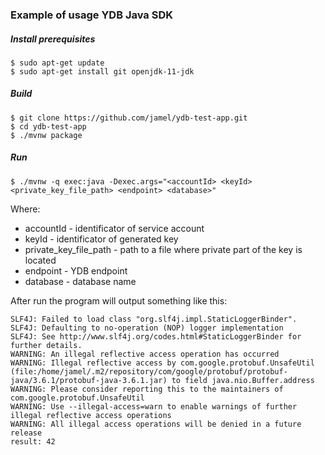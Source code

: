 ### Example of usage YDB Java SDK

##### Install prerequisites

```
$ sudo apt-get update
$ sudo apt-get install git openjdk-11-jdk
```

##### Build

```
$ git clone https://github.com/jamel/ydb-test-app.git
$ cd ydb-test-app
$ ./mvnw package
```

##### Run

```
$ ./mvnw -q exec:java -Dexec.args="<accountId> <keyId> <private_key_file_path> <endpoint> <database>"
```

Where: 
  * accountId             - identificator of service account
  * keyId                 - identificator of generated key
  * private_key_file_path - path to a file where private part of the key is located
  * endpoint              - YDB endpoint
  * database              - database name


After run the program will output something like this: 
```
SLF4J: Failed to load class "org.slf4j.impl.StaticLoggerBinder".
SLF4J: Defaulting to no-operation (NOP) logger implementation
SLF4J: See http://www.slf4j.org/codes.html#StaticLoggerBinder for further details.
WARNING: An illegal reflective access operation has occurred
WARNING: Illegal reflective access by com.google.protobuf.UnsafeUtil (file:/home/jamel/.m2/repository/com/google/protobuf/protobuf-java/3.6.1/protobuf-java-3.6.1.jar) to field java.nio.Buffer.address
WARNING: Please consider reporting this to the maintainers of com.google.protobuf.UnsafeUtil
WARNING: Use --illegal-access=warn to enable warnings of further illegal reflective access operations
WARNING: All illegal access operations will be denied in a future release
result: 42
```
